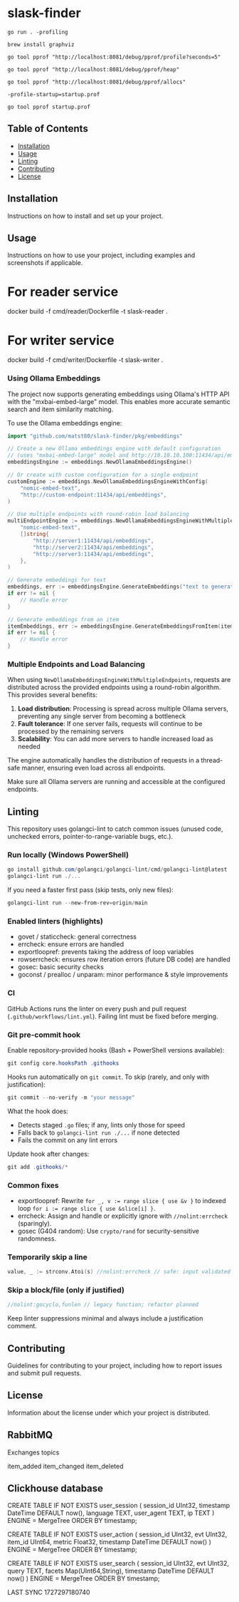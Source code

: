 # slask-finder

`go run . -profiling`

`brew install graphviz`

`go tool pprof "http://localhost:8081/debug/pprof/profile?seconds=5"`

`go tool pprof "http://localhost:8081/debug/pprof/heap"`

`go tool pprof "http://localhost:8081/debug/pprof/allocs"`

`-profile-startup=startup.prof`

`go tool pprof startup.prof`

## Table of Contents

- [Installation](#installation)
- [Usage](#usage)
- [Linting](#linting)
- [Contributing](#contributing)
- [License](#license)

## Installation

Instructions on how to install and set up your project.

## Usage

Instructions on how to use your project, including examples and screenshots if applicable.

# For reader service
docker build -f cmd/reader/Dockerfile -t slask-reader .

# For writer service  
docker build -f cmd/writer/Dockerfile -t slask-writer .

### Using Ollama Embeddings

The project now supports generating embeddings using Ollama's HTTP API with the "mxbai-embed-large" model. This enables more accurate semantic search and item similarity matching.

To use the Ollama embeddings engine:

```go
import "github.com/matst80/slask-finder/pkg/embeddings"

// Create a new Ollama embeddings engine with default configuration
// (uses "mxbai-embed-large" model and http://10.10.10.100:11434/api/embeddings endpoint)
embeddingsEngine := embeddings.NewOllamaEmbeddingsEngine()

// Or create with custom configuration for a single endpoint
customEngine := embeddings.NewOllamaEmbeddingsEngineWithConfig(
    "nomic-embed-text", 
    "http://custom-endpoint:11434/api/embeddings",
)

// Use multiple endpoints with round-robin load balancing
multiEndpointEngine := embeddings.NewOllamaEmbeddingsEngineWithMultipleEndpoints(
    "nomic-embed-text",
    []string{
        "http://server1:11434/api/embeddings",
        "http://server2:11434/api/embeddings",
        "http://server3:11434/api/embeddings",
    },
)

// Generate embeddings for text
embeddings, err := embeddingsEngine.GenerateEmbeddings("text to generate embeddings for")
if err != nil {
    // Handle error
}

// Generate embeddings from an item
itemEmbeddings, err := embeddingsEngine.GenerateEmbeddingsFromItem(item)
if err != nil {
    // Handle error
}
```

### Multiple Endpoints and Load Balancing

When using `NewOllamaEmbeddingsEngineWithMultipleEndpoints`, requests are distributed across the provided endpoints using a round-robin algorithm. This provides several benefits:

1. **Load distribution**: Processing is spread across multiple Ollama servers, preventing any single server from becoming a bottleneck
2. **Fault tolerance**: If one server fails, requests will continue to be processed by the remaining servers
3. **Scalability**: You can add more servers to handle increased load as needed

The engine automatically handles the distribution of requests in a thread-safe manner, ensuring even load across all endpoints.

Make sure all Ollama servers are running and accessible at the configured endpoints.

## Linting

This repository uses golangci-lint to catch common issues (unused code, unchecked errors, pointer-to-range-variable bugs, etc.).

### Run locally (Windows PowerShell)

```powershell
go install github.com/golangci/golangci-lint/cmd/golangci-lint@latest
golangci-lint run ./...
```

If you need a faster first pass (skip tests, only new files):

```powershell
golangci-lint run --new-from-rev=origin/main
```

### Enabled linters (highlights)
- govet / staticcheck: general correctness
- errcheck: ensure errors are handled
- exportloopref: prevents taking the address of loop variables
- rowserrcheck: ensures row iteration errors (future DB code) are handled
- gosec: basic security checks
- goconst / prealloc / unparam: minor performance & style improvements

### CI
GitHub Actions runs the linter on every push and pull request (`.github/workflows/lint.yml`). Failing lint must be fixed before merging.

### Git pre-commit hook

Enable repository-provided hooks (Bash + PowerShell versions available):

```powershell
git config core.hooksPath .githooks
```

Hooks run automatically on `git commit`. To skip (rarely, and only with justification):

```powershell
git commit --no-verify -m "your message"
```

What the hook does:
- Detects staged `.go` files; if any, lints only those for speed
- Falls back to `golangci-lint run ./...` if none detected
- Fails the commit on any lint errors

Update hook after changes:
```powershell
git add .githooks/*
```

### Common fixes
- exportloopref: Rewrite `for _, v := range slice { use &v }` to indexed loop `for i := range slice { use &slice[i] }`.
- errcheck: Assign and handle or explicitly ignore with `//nolint:errcheck` (sparingly).
- gosec (G404 random): Use `crypto/rand` for security-sensitive randomness.

### Temporarily skip a line
```go
value, _ := strconv.Atoi(s) //nolint:errcheck // safe: input validated earlier
```

### Skip a block/file (only if justified)
```go
//nolint:gocyclo,funlen // legacy function; refactor planned
```

Keep linter suppressions minimal and always include a justification comment.

## Contributing

Guidelines for contributing to your project, including how to report issues and submit pull requests.

## License

Information about the license under which your project is distributed.

## RabbitMQ

Exchanges topics

item_added
item_changed
item_deleted

## Clickhouse database

CREATE TABLE IF NOT EXISTS user_session
(
    session_id UInt32,
		timestamp DateTime DEFAULT now(),
		language TEXT,
		user_agent TEXT,
		ip TEXT
) ENGINE = MergeTree
ORDER BY timestamp;

CREATE TABLE IF NOT EXISTS user_action
(
    session_id UInt32,
		evt UInt32,
		item_id UInt64,
		metric Float32,
		timestamp DateTime DEFAULT now()
) ENGINE = MergeTree
ORDER BY timestamp;


CREATE TABLE IF NOT EXISTS user_search
(
    session_id UInt32,
		evt UInt32,
		query TEXT,
		facets Map(UInt64,String),
		timestamp DateTime DEFAULT now()
) ENGINE = MergeTree
ORDER BY timestamp;


LAST SYNC 1727297180740
